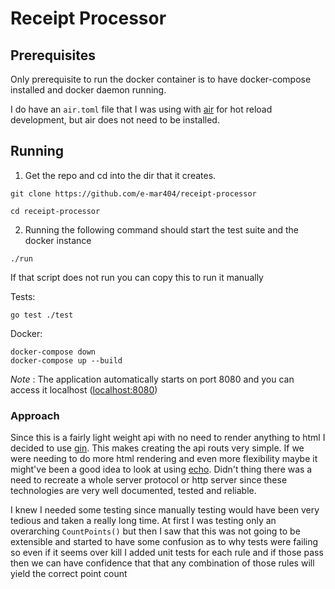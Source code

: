 # Receipt Processor

## Prerequisites

Only prerequisite to run the docker container is to have docker-compose installed and docker daemon running.

I do have an `air.toml` file that I was using with [air](https://github.com/air-verse/air) for hot reload development, but air does not need to be installed.

## Running

1. Get the repo and cd into the dir that it creates.

```
git clone https://github.com/e-mar404/receipt-processor

cd receipt-processor
```

2. Running the following command should start the test suite and the docker instance

```
./run
```

If that script does not run you can copy this to run it manually 

Tests: 

```
go test ./test
```

Docker: 

```
docker-compose down
docker-compose up --build
```

*Note* : The application automatically starts on port 8080 and you can access it localhost ([localhost:8080](http://localhost:8080))

### Approach

Since this is a fairly light weight api with no need to render anything to html I decided to use [gin](https://github.com/gin-gonic/gin). This makes creating the api routs very simple. If we were needing to do more html rendering and even more flexibility maybe it might've been a good idea to look at using [echo](https://github.com/labstack/echo). Didn't thing there was a need to recreate a whole server protocol or http server since these technologies are very well documented, tested and reliable.

I knew I needed some testing since manually testing would have been very tedious and taken a really long time. At first I was testing only an overarching `CountPoints()` but then I saw that this was not going to be extensible and started to have some confusion as to why tests were failing so even if it seems over kill I added unit tests for each rule and if those pass then we can have confidence that that any combination of those rules will yield the correct point count
